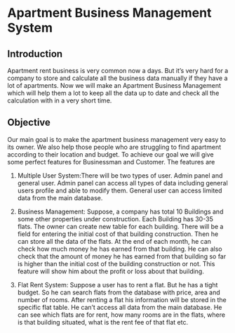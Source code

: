 # Apartment Business Management System

<h2>Introduction</h2>
Apartment rent business is very common now a days. But it’s very hard for a company to store and calculate all the business data manually if they have a lot of apartments. Now we will make an Apartment Business Management which will help them a lot to keep all the data up to date and check all the calculation with in a very short time.

<h2>Objective</h2>
Our main goal is to make the apartment business management very easy to its owner. We also help those people who are struggling to find apartment according to their location and budget.
To achieve our goal we will give some perfect features for Businessman and Customer. The features are
  
  1.	Multiple User System:There will be two types of user. Admin panel and general user. Admin panel can access all types of data including general users profile and able to modify them. General user can access limited data from the main database.

  2.	Business Management: Suppose, a company has total 10 Buildings and some other properties under construction. Each Building has 30-35 flats. The owner can create new table for each building. There will be a field for entering the initial cost of that building construction. Then he can store all the data of the flats. At the end of each month, he can check how much money he has earned from that building. He can also check that the amount of money he has earned from that building so far is higher than the initial cost of the building construction or not. This feature will show him about the profit or loss about that building.

  3. Flat Rent System: Suppose a user has to rent a flat. But he has a tight budget. So he can search flats from the database with price, area and number of rooms. After renting a flat his information will be stored in the specific flat table. He can’t access all data from the main database. He can see which flats are for rent, how many rooms are in the flats, where is that building situated, what is the rent fee of that flat etc.


